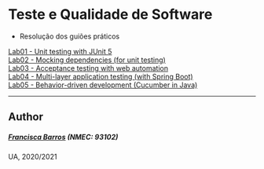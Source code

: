 # Teste e Qualidade de Software
- Resolução dos guiões práticos

[Lab01 - Unit testing with JUnit 5](https://github.com/itskikat/pratica-tqs/tree/main/lab01)
<br>
[Lab02 - Mocking dependencies (for unit testing)](https://github.com/itskikat/pratica-tqs/tree/main/lab02)
<br>
[Lab03 - Acceptance testing with web automation](https://github.com/itskikat/pratica-tqs/tree/main/lab03)
<br>
[Lab04 - Multi-layer application testing (with Spring Boot)](https://github.com/itskikat/pratica-tqs/tree/main/lab04)
<br>
[Lab05 - Behavior-driven development (Cucumber in Java)](https://github.com/itskikat/pratica-tqs/tree/main/lab05)


----------
## Author
##### [Francisca Barros](https://github.com/itskikat/) (NMEC: 93102)

UA, 2020/2021
